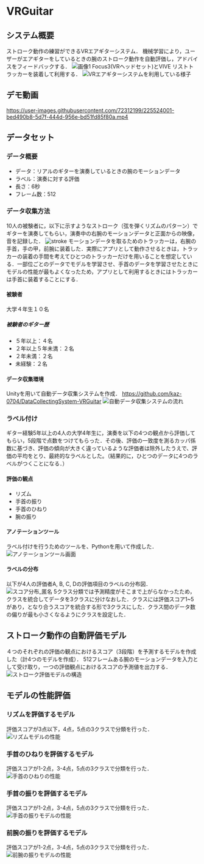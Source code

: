 # VRGuitar

## システム概要
ストローク動作の練習ができるVRエアギターシステム．
機械学習により，ユーザーがエアギターをしているときの腕のストローク動作を自動評価し，アドバイスをフィードバックする．
![画像1](https://github.com/kaz-0704/VRGuitar/assets/72312199/01a7a37e-fc1b-4716-bb65-a54e926f98f5)
Focus3(VRヘッドセット)とVIVE リストトラッカーを装着して利用する．
![VRエアギターシステムを利用している様子](https://github.com/kaz-0704/VRGuitar/assets/72312199/8ba18cc7-4ae1-40ab-b46b-04dbcd1b6839)


## デモ動画
https://user-images.githubusercontent.com/72312199/225524001-bed490b8-5d7f-444d-956e-bd51fd85f80a.mp4

## データセット
### データ概要
- データ：リアルのギターを演奏しているときの腕のモーションデータ
- ラベル：演奏に対する評価
- 長さ：6秒
- フレーム数：512

### データ収集方法
10人の被験者に，以下に示すようなストローク（弦を弾くリズムのパターン）でギターを演奏してもらい，演奏中の右腕のモーションデータと正面からの映像，音を記録した．
![stroke](https://github.com/kaz-0704/VRGuitar/assets/72312199/36afc458-3c30-4d9b-8dd0-1b08d13bc348)
モーションデータを取るためのトラッカーは，右腕の手首，手の甲，前腕に装着した．実際にアプリとして動作させるときは，トラッカーの装着の手間を考えてひとつのトラッカーだけを用いることを想定している．一部位ごとのデータでモデルを学習させ、手首のデータを学習させたときにモデルの性能が最もよくなったため，アプリとして利用するときにはトラッカーは手首に装着することにする．

#### 被験者
大学４年生１０名
##### 被験者のギター歴
- ５年以上：４名
- ２年以上５年未満：２名
- ２年未満：２名
- 未経験：２名

#### データ収集環境
Unityを用いて自動データ収集システムを作成．
https://github.com/kaz-0704/DataCollectingSystem-VRGuitar
![自動データ収集システムの流れ](https://github.com/kaz-0704/VRGuitar/assets/72312199/61dacdec-4d3b-4212-a299-4c6bc51e3f16)

### ラベル付け
ギター経験5年以上の4人の大学4年生に，演奏を以下の4つの観点から評価してもらい，5段階で点数をつけてもらった．その後、評価の一致度を測るカッパ係数に基づき、評価の傾向が大きく違っているような評価者は除外したうえで、評価の平均をとり、最終的なラベルとした。（結果的に，ひとつのデータに4つのラベルがつくことになる．）
#### 評価の観点
- リズム
- 手首の振り
- 手首のひねり
- 腕の振り
#### アノテーションツール
ラベル付けを行うためのツールを、Pythonを用いて作成した．
![アノテーションツール画面](https://github.com/kaz-0704/VRGuitar/assets/72312199/731f6916-32be-4577-a262-a46e87018f64)

#### ラベルの分布
以下が4人の評価者A, B, C, Dの評価項目のラベルの分布図．
![スコア分布_匿名](https://github.com/kaz-0704/VRGuitar/assets/72312199/dc7901ec-f7a0-4e99-96e3-3cdd91e926a2)
5クラス分類では予測精度がそこまで上がらなかったため，クラスを統合してデータを3クラスに分けなおした．クラスには評価スコア1~5があり，となり合うスコアを統合する形で3クラスにした．クラス間のデータ数の偏りが最も小さくなるようにクラスを設定した．

## ストローク動作の自動評価モデル
４つのそれぞれの評価の観点におけるスコア（3段階）を予測するモデルを作成した（計4つのモデルを作成）．
512フレームある腕のモーションデータを入力として受け取り，一つの評価観点におけるスコアの予測値を出力する．
![ストローク評価モデルの構造](https://github.com/kaz-0704/VRGuitar/assets/72312199/8221cb9a-ce93-4f68-afd7-8a999f8d687f)

## モデルの性能評価
### リズムを評価するモデル
評価スコアが3点以下，4点，5点の3クラスで分類を行った．
![リズムモデルの性能](https://github.com/kaz-0704/VRGuitar/assets/72312199/58559174-909a-4aa9-b436-7574a9d94be4)

### 手首のひねりを評価するモデル
評価スコアが1-2点，3-4点，5点の3クラスで分類を行った．
![手首のひねりの性能](https://github.com/kaz-0704/VRGuitar/assets/72312199/e7c9b935-40c9-4213-809f-30ef5ea5eea6)

### 手首の振りを評価するモデル
評価スコアが1-2点，3-4点，5点の3クラスで分類を行った．
![手首の振りモデルの性能](https://github.com/kaz-0704/VRGuitar/assets/72312199/5c846f98-fbed-46d9-bbab-97c87c71f0a6)

### 前腕の振りを評価するモデル
評価スコアが1-2点，3-4点，5点の3クラスで分類を行った．
![前腕の振りモデルの性能](https://github.com/kaz-0704/VRGuitar/assets/72312199/10ce2c0f-124e-4c5e-aba2-6106c44034c1)

